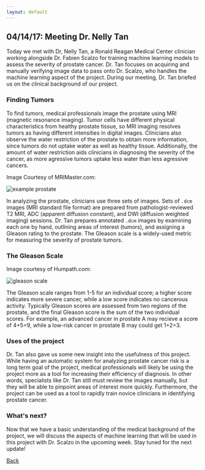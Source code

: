 ```yaml
---
layout: default
---
```


## 04/14/17: Meeting Dr. Nelly Tan

Today we met with Dr, Nelly Tan, a Ronald Reagan Medical Center clinician working alongside Dr. Fabien Scalzo for training machine learning models to assess the severity of prostate cancer. Dr. Tan focuses on acquiring and manually verifying image data to pass onto Dr. Scalzo, who handles the machine learning aspect of the project. During our meeting, Dr. Tan briefed us on the clinical background of our project. 

### Finding Tumors

To find tumors, medical professionals image the prostate using MRI (magnetic resonance imaging). Tumor cells have different physical characteristics from healthy prostate tissue, so MRI imaging resolves tumors as having different intensities in digital images. Clinicians also observe the water restriction of the prostate to obtain more information, since tumors do not uptake water as well as healthy tissue. Additionally, the amount of water restriction aids clinicians in diagnosing the severity of the cancer, as more agressive tumors uptake less water than less agressive cancers.

Image Courtesy of MRIMaster.com:

![example prostate](https://mrimaster.com/images/POSSITION%20BUTTON/PLANNING/prostate/prostate%20image/pelvis%20prostate%20axial%20%20t2%20high%20resolution%20image%203.jpg "Example Prostate T2 MRI")

In analyzing the prostate, clinicians use three sets of images. Sets of `.dcm` images (MRI standard file format) are prepared from pathologist-reviewed T2 MRI, ADC (apparent diffusion constant), and DWI (diffusion weighted imaging) sessions. Dr. Tan prepares annotated `.dcm` images by examining each one by hand, outlining areas of interest (tumors), and assigning a Gleason rating to the prostate. The Gleason scale is a widely-used metric for measuring the severity of prostate tumors. 

### The Gleason Scale

Image courtesy of Humpath.com:

![gleason scale](http://www.humpath.com/IMG/jpg/Gleason-Grading-System.jpg "Gleason Scale")

The Gleason scale ranges from 1-5 for an individual score; a higher score indicates more severe cancer, while a low score indicates no cancerous activity. Typically Gleason scores are assessed from two regions of the prostate, and the final Gleason score is the sum of the two individual scores. For example, an advanced cancer in prostate A may recieve a score of 4+5=9, while a low-risk cancer in prostate B may could get 1+2=3.

### Uses of the project

Dr. Tan also gave us some new insight into the usefulness of this project. While having an automatic system for analyzing prostate cancer risk is a long term goal of the project, medical professionals will likely be using the project more as a tool for increasing their efficiency of diagnosis. In other words, specialists like Dr. Tan still must review the images manually, but they will be able to pinpoint areas of interest more quickly. Furthermore, the project can be used as a tool to rapidly train novice clinicians in identifying prostate cancer. 

### What's next?
Now that we have a basic understanding of the medical background of the project, we will discuss the aspects of machine learning that will be used in this project with Dr. Scalzo in the upcoming week. Stay tuned for the next update!

[Back](./)
